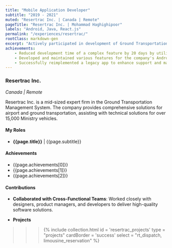 ```yaml
---
title: "Mobile Application Developer"
subtitle: "2019 - 2021"
muted: "Resertrac Inc. | Canada | Remote"
pageTitle: "Resertrac Inc. | Mohammad Haghighipoor" 
labels: "Android, Java, React.js"
permalink: "/experiences/resertrac/"
rootClass: markdown-gen
excerpt: "Actively participated in development of Ground Transportation Management Systems."
achievements:
    - Reduced development time of a complex feature by 20 days by utilizing a pre-written library, achieving an 80% time savings.
    - Developed and maintained various features for the company's Android app.
    - Successfully reimplemented a legacy app to enhance support and maintenance within a tight deadline.
---
```


### Resertrac Inc.
_Canada | Remote_

Resertrac Inc. is a mid-sized expert firm in the Ground Transportation Management System. The company provides comprehensive solutions for airport and ground transportation, assisting with technical solutions for over 15,000 Ministry vehicles.


#### My Roles
- **{{page.title}}** &#124; {{page.subtitle}}


#### Achievements
- {{page.achievements[0]}}
- {{page.achievements[1]}}
- {{page.achievements[2]}}



#### Contributions
- **Collaborated with Cross-Functional Teams**: Worked closely with designers, product managers, and developers to deliver high-quality software solutions.

- **Projects**
>>> {% include collection.html 
        id = 'resertrac_projects'
        type = "projects"
        cardBorder = 'success'
        select = "rt_dispatch, limousine_reservation"
    %}